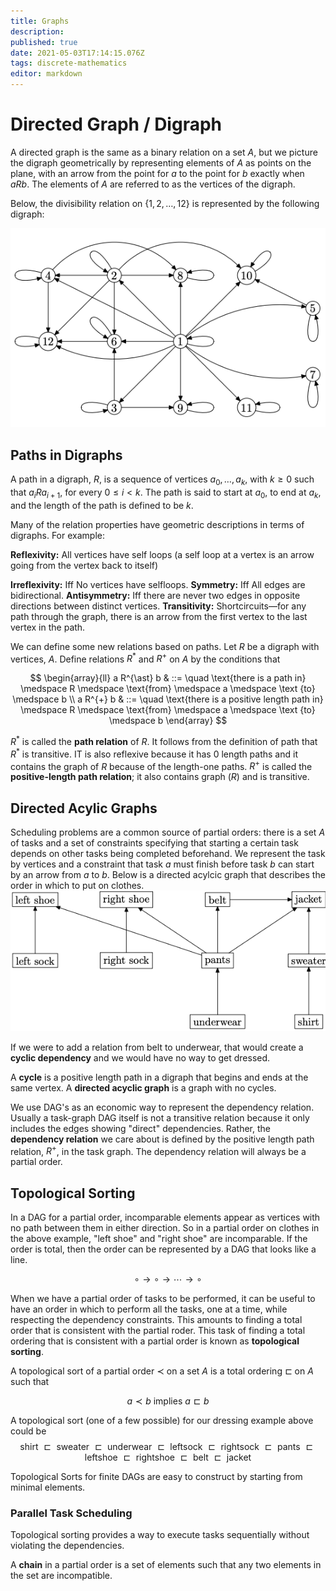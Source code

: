 ```yaml
---
title: Graphs
description: 
published: true
date: 2021-05-03T17:14:15.076Z
tags: discrete-mathematics
editor: markdown
---
```


# Directed Graph / Digraph
A directed graph is the same as a binary relation on a set $A$, but we picture the digraph geometrically by representing elements of $A$ as points on the plane, with an arrow from the point for $a$ to the point for $b$ exactly when $aRb$. The elements of $A$ are referred to as the vertices of the digraph.

Below, the divisibility relation on $\{1,2, \ldots, 12\}$ is represented by the following digraph:

![digraph_example_1.png](/digraph_example_1.png)

## Paths in Digraphs
A path in a digraph, $R$, is a sequence of vertices $a_{0}, \ldots, a_{k}$, with $k \ge 0$ such that $a_{i} R a_{i+1}$, for every $0 \le i \lt k$. The path is said to start at $a_0$, to end at $a_k$, and the length of the path is defined to be $k$.

Many of the relation properties have geometric descriptions in terms of digraphs. For example: 

**Reflexivity:** All vertices have self loops (a self loop at a vertex is an arrow going from the vertex back to itself)

**Irreflexivity:** Iff No vertices have selfloops.
**Symmetry:** Iff All edges are bidirectional. 
**Antisymmetry:** Iff there are never two edges in opposite directions between distinct vertices.
**Transitivity:** Shortcircuits—for any path through the graph, there is an arrow from the first vertex to the last vertex in the path. 


We can define some new relations based on paths. Let $R$ be a digraph with vertices, $A$. Define relations $R^{\ast}$ and $R^+$ on $A$ by the conditions that 

$$
\begin{array}{ll}
a R^{\ast} b & ::=  \quad \text{there is a path in} \medspace R \medspace \text{from} \medspace a \medspace \text {to} \medspace b \\
a R^{+} b & ::= \quad \text{there is a positive length path in} \medspace R \medspace \text{from} \medspace a \medspace \text {to} \medspace b 
\end{array}
$$

$R^{\ast}$ is called the **path relation** of $R$. It follows from the definition of path that $R^{\ast}$ is transitive. IT is also reflexive because it has $0$ length paths and it contains the graph of $R$ because of the length-one paths. $R^+$ is called the **positive-length path relation**; it also contains graph $(R)$ and is transitive.

## Directed Acylic Graphs
Scheduling problems are a common source of partial orders: there is a set $A$ of tasks and a set of constraints specifying that starting a certain task depends on other tasks being completed beforehand. We represent the task by vertices and a constraint that task $a$ must finish before task $b$ can start by an arrow from $a$ to $b$. 
Below is a directed acylcic graph that describes the order in which to put on clothes.
![directed_acyclic_graph_example.png](/directed_acyclic_graph_example.png)

If we were to add a relation from belt to underwear, that would create a **cyclic dependency** and we would have no way to get dressed.

A **cycle** is a positive length path in a digraph that begins and ends at the same vertex. A **directed acyclic graph** is a graph with no cycles.

We use DAG's as an economic way to represent the dependency relation. Usually a task-graph DAG itself is not a transitive relation because it only includes the edges showing "direct" dependencies. Rather, the **dependency relation** we care about is defined by the positive length path relation, $R^+$, in the task graph. The dependency relation will always be a partial order. 

## Topological Sorting
In a DAG for a partial order, incomparable elements appear as vertices with no path between them in either direction. So in a partial order on clothes in the above example, "left shoe" and "right shoe" are incomparable. If the order is total, then the order can be represented by a DAG that looks like a line. 

$$
\circ \longrightarrow \circ \longrightarrow \cdots \longrightarrow \circ
$$

When we have a partial order of tasks to be performed, it can be useful to have an order in which to perform all the tasks, one at a time, while respecting the dependency constraints. This amounts to finding a total order that is consistent with the partial roder. This task of finding a total ordering that is consistent with a partial order is known as **topological sorting**.

A topological sort of a partial order $\prec$ on a set $A$ is a total ordering $\sqsubset$ on $A$ such that 

$$
a \prec b \text { implies } a \sqsubset b
$$

A topological sort (one of a few possible) for our dressing example above could be 
$$
\text { shirt } \sqsubset \text { sweater } \sqsubset \text { underwear } \sqsubset \text { leftsock } \sqsubset \text { rightsock } \sqsubset \text { pants } \sqsubset \text { leftshoe } \sqsubset \text { rightshoe } \sqsubset \text { belt } \sqsubset \text { jacket }
$$


Topological Sorts for finite DAGs are easy to construct by starting from minimal elements.

### Parallel Task Scheduling
Topological sorting provides a way to execute tasks sequentially without violating the dependencies. 

A **chain** in a partial order is a set of elements such that any two elements in the set are incompatible.